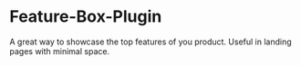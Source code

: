 # Feature-Box-Plugin
A great way to showcase the top features of you product. Useful in landing pages with minimal space.
